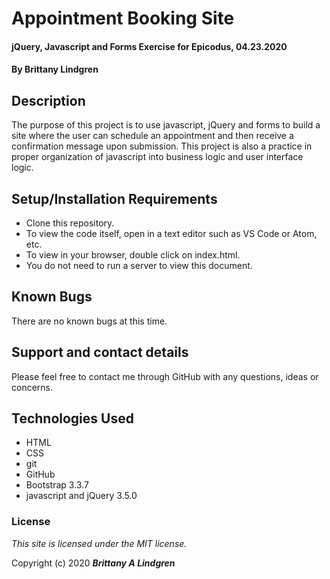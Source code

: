 # Appointment Booking Site

#### jQuery, Javascript and Forms Exercise for Epicodus, 04.23.2020

#### By Brittany Lindgren

## Description

The purpose of this project is to use javascript, jQuery and forms to build a site where the user can schedule an appointment and then receive a confirmation message upon submission. This project is also a practice in proper organization of javascript into business logic and user interface logic.

## Setup/Installation Requirements

* Clone this repository.
* To view the code itself, open in a text editor such as VS Code or Atom, etc.
* To view in your browser, double click on index.html.
* You do not need to run a server to view this document.

## Known Bugs

There are no known bugs at this time. 

## Support and contact details

Please feel free to contact me through GitHub with any questions, ideas or concerns.

## Technologies Used

* HTML
* CSS
* git
* GitHub
* Bootstrap 3.3.7
* javascript and jQuery 3.5.0

### License

*This site is licensed under the MIT license.*

Copyright (c) 2020 **_Brittany A Lindgren_**